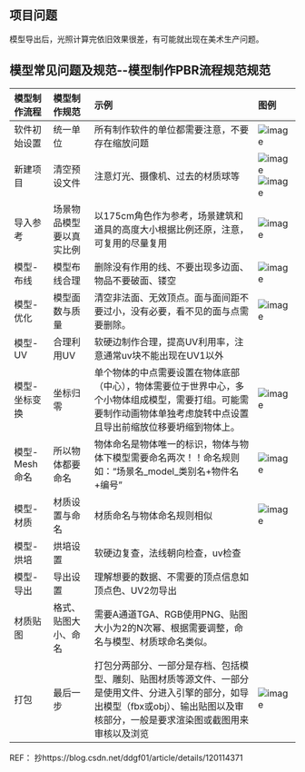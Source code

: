 ## 项目问题
模型导出后，光照计算完依旧效果很差，有可能就出现在美术生产问题。

## 模型常见问题及规范--模型制作PBR流程规范规范
| 模型制作流程 | 模型制作规范 | 示例 | 图例 |
| :---------- | :---------- | :---| :----|
| 软件初始设置 | 统一单位 | 所有制作软件的单位都需要注意，不要存在缩放问题 | ![image](https://github.com/ThereAreBearsComing/aBookOFtechArt/assets/74708198/4c3dced3-c73a-4388-8ef6-98eee905c561) |
| 新建项目 | 清空预设文件 | 注意灯光、摄像机、过去的材质球等 | ![image](https://github.com/ThereAreBearsComing/aBookOFtechArt/assets/74708198/9f01051c-ad5e-4b70-add3-13f12579319a)![image](https://github.com/ThereAreBearsComing/aBookOFtechArt/assets/74708198/d486be48-e82c-4f10-b2ed-db25861b2b18) |
| 导入参考 | 场景物品模型要以真实比例 | 以175cm角色作为参考，场景建筑和道具的高度大小根据比例还原，注意，可复用的尽量复用 | ![image](https://github.com/ThereAreBearsComing/aBookOFtechArt/assets/74708198/703fd9ea-5d44-4260-8061-bd8851eba586) |
| 模型-布线 | 模型布线合理 | 删除没有作用的线、不要出现多边面、物品不要破面、镂空 | ![image](https://github.com/ThereAreBearsComing/aBookOFtechArt/assets/74708198/eeda9e1c-b44b-4b5f-a443-266741bdb6cd) |
| 模型-优化 | 模型面数与质量 | 清空非法面、无效顶点。面与面间距不要过小，没有必要，看不见的面与点需要删除。 | ![image](https://github.com/ThereAreBearsComing/aBookOFtechArt/assets/74708198/0fa4e359-df46-4357-b4de-4be16c9bec90) |
| 模型-UV | 合理利用UV | 软硬边制作合理，提高UV利用率，注意通常uv块不能出现在UV1以外	|  |
| 模型-坐标变换 | 坐标归零 | 单个物体的中点需要设置在物体底部（中心），物体需要位于世界中心，多个小物体组成模型，需要打组。可能需要制作动画物体单独考虑旋转中点设置且导出前缩放位移要坍缩到物体上。 | ![image](https://github.com/ThereAreBearsComing/aBookOFtechArt/assets/74708198/b9f6d27d-6147-4a10-a84f-87c10d9fd923) |
| 模型-Mesh命名 | 所以物体都要命名 | 物体命名是物体唯一的标识，物体与物体下模型需要命名两次！！命名规则 如：“场景名_model_类别名+物件名+编号” | ![image](https://github.com/ThereAreBearsComing/aBookOFtechArt/assets/74708198/4c286f4f-79ff-4e4b-aae2-612efb9d5ace) |
| 模型-材质 | 材质设置与命名 | 材质命名与物体命名规则相似 | ![image](https://github.com/ThereAreBearsComing/aBookOFtechArt/assets/74708198/5c0a63d5-acbe-44c8-8dfc-13ea1bb10902) |
| 模型-烘培 | 烘培设置 | 软硬边复查，法线朝向检查，uv检查 |  |
| 模型-导出 | 导出设置 | 理解想要的数据、不需要的顶点信息如顶点色、UV2勿导出 |  |
| 材质贴图 | 格式、贴图大小、命名 | 需要A通道TGA、RGB使用PNG、贴图大小为2的N次幂、根据需要调整，命名与模型、材质球命名类似。 |  |
| 打包 | 最后一步 | 打包分两部分、一部分是存档、包括模型、雕刻、贴图材质等源文件、一部分是使用文件、分进入引擎的部分，如导出模型（fbx或obj）、输出贴图以及审核部分，一般是要求渲染图或截图用来审核以及浏览 | ![image](https://github.com/ThereAreBearsComing/aBookOFtechArt/assets/74708198/916fe062-c362-48d5-907d-abfbe2f63373) |

REF： 抄https://blog.csdn.net/ddgf01/article/details/120114371

